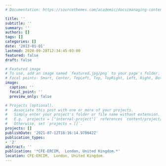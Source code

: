 ```yaml
---
# Documentation: https://sourcethemes.com/academic/docs/managing-content/

title: ''
subtitle: ''
summary: ''
authors: []
tags: []
categories: []
date: '2013-01-01'
lastmod: 2020-09-28T12:34:45-03:00
featured: false
draft: false

# Featured image
# To use, add an image named `featured.jpg/png` to your page's folder.
# Focal points: Smart, Center, TopLeft, Top, TopRight, Left, Right, BottomLeft, Bottom, BottomRight.
image:
  caption: ''
  focal_point: ''
  preview_only: false

# Projects (optional).
#   Associate this post with one or more of your projects.
#   Simply enter your project's folder or file name without extension.
#   E.g. `projects = ["internal-project"]` references `content/project/deep-learning/index.md`.
#   Otherwise, set `projects = []`.
projects: []
publishDate: '2021-07-12T18:16:14.978042Z'
publication_types:
- '2'
abstract: ''
publication: '*CFE-ERCIM,  London, United Kingdom.*'
location: CFE-ERCIM,  London, United Kingdom.
---
```

